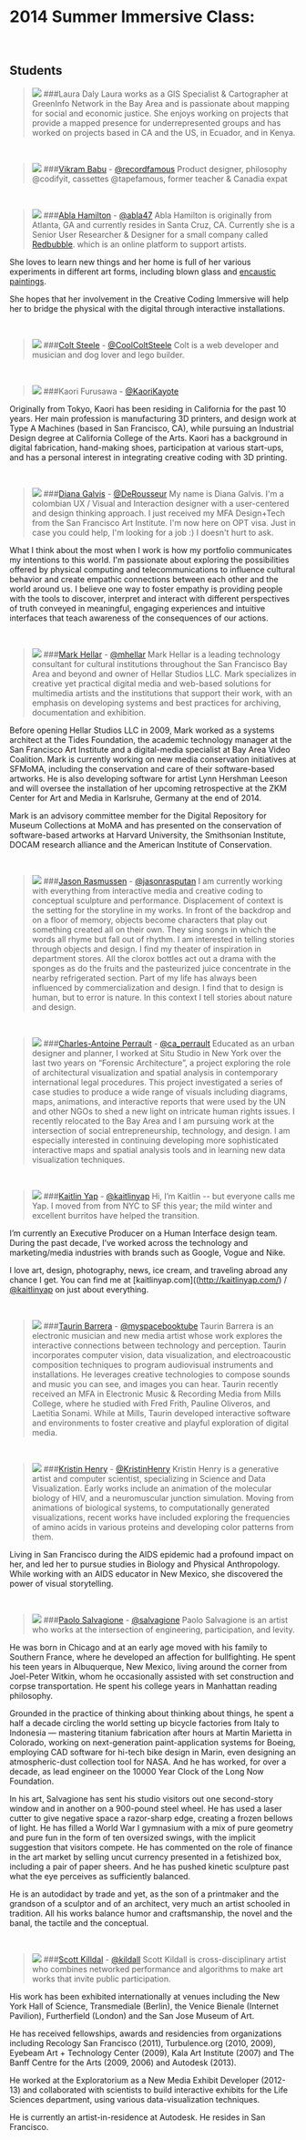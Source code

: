 # 2014 Summer Immersive Class:

<br>

## Students

> ![](img/ld.jpg)
###Laura	Daly
Laura works as a GIS Specialist & Cartographer at GreenInfo Network in the Bay Area and is passionate about mapping for social and economic justice. She enjoys working on projects that provide a mapped presence for underrepresented groups and has worked on projects based in CA and the US, in Ecuador, and in Kenya.   

<br>

> ![](img/vb.jpg)
###[Vikram Babu](http://recordfamous.com/) - [@recordfamous](https://twitter.com/recordfamous)
Product designer, philosophy @codifyit, cassettes @tapefamous, former
teacher & Canadia expat  

<br>

> ![](img/ah.jpg)
###[Abla Hamilton](http://about.me/abla) - [@abla47](https://twitter.com/abla47)
Abla Hamilton is originally from Atlanta, GA and currently resides in Santa Cruz, CA. Currently she is a Senior User Researcher & Designer for a small company called [Redbubble](http://www.redbubble.com). which is an online platform to support artists.
>
She loves to learn new things and her home is full of her various experiments in
different art forms, including blown glass and [encaustic paintings](http://youtu.be/vtK9AXYM9mQ).
>
She hopes that her involvement in the Creative Coding Immersive will help her to bridge the physical with the digital through interactive installations.

<br>

> ![](img/cs.jpg)
###[Colt Steele](http://iamcolt.com/) - [@CoolColtSteele](https://twitter.com/CoolColtSteele)
Colt is a web developer and musician and dog lover and lego builder.

<br>

> ![](img/kf.jpg)
###Kaori Furusawa - [@KaoriKayote](https://twitter.com/@KaoriKayote)
>
Originally from Tokyo, Kaori has been residing in California for the past 10 years. Her main profession is manufacturing 3D printers, and design work at Type A Machines (based in San Francisco, CA),  while pursuing an  Industrial Design degree at California College of the Arts. Kaori has a background in digital fabrication, hand-making shoes, participation at various start-ups, and has a personal interest in integrating creative coding with 3D printing.

<br>

> ![](img/dg.jpg)
###[Diana Galvis](http://dianagalvis.com/index.html) - [@DeRousseur](https://twitter.com/DeRousseur)
My name is Diana Galvis. I'm a colombian UX / Visual and Interaction designer with a user-centered and design thinking approach. I just received my MFA Design+Tech from the San Francisco Art Institute. I'm now here on OPT visa. Just in case you could help, I'm looking for a job :) I doesn't hurt to ask.
>
What I think about the most when I work is how my portfolio communicates my intentions to this world. I'm passionate about exploring the possibilities offered by physical computing and telecommunications to influence cultural behavior and create empathic connections between each other and the world around us. I believe one way to foster empathy is providing people with the tools to discover, interpret and interact with different perspectives of truth conveyed in meaningful, engaging experiences and intuitive interfaces that teach awareness of the consequences of our actions.  
>

<br>

> ![](img/mh.jpg)
###[Mark Hellar](http://mhellar.github.io/Creative-Code-Portfolio) - [@mhellar](https://twitter.com/mhellar)
Mark Hellar is a leading technology consultant for cultural institutions throughout the San Francisco Bay Area and beyond and owner of Hellar Studios LLC. Mark specializes in creative yet practical digital media and web-based solutions for multimedia artists and the institutions that support their work, with an emphasis on developing systems and best practices for archiving, documentation and exhibition.
>
Before opening Hellar Studios LLC in 2009, Mark worked as a systems architect at the Tides Foundation, the academic technology manager at the San Francisco Art Institute and a digital-media specialist at Bay Area Video Coalition. Mark is currently working on new media conservation initiatives at SFMoMA, including the conservation and care of their software-based artworks. He is also developing software for artist Lynn Hershman Leeson and will oversee the installation of her upcoming retrospective at the ZKM Center for Art and Media in Karlsruhe, Germany at the end of 2014.
>
Mark is an advisory committee member for the Digital Repository for Museum Collections at MoMA and has presented on the conservation of software-based artworks at Harvard University, the Smithsonian Institute, DOCAM research alliance and the American Institute of Conservation.

<br>

> ![](img/jr.jpg)
###[Jason Rasmussen](http://jasonrasmussen.net/) - [@jasonrasputan](https://twitter.com/@jasonrasputan)
I am currently working with everything from interactive media and creative coding to conceptual sculpture and performance. Displacement of context is the setting for the storyline in my works. In front of the backdrop and on a floor of memory, objects become characters that play out something created all on their own. They sing songs in which the words all rhyme but fall out of rhythm. I am interested in telling stories through objects and design. I find my theater of inspiration in department stores. All the clorox bottles act out a drama with the sponges as do the fruits and the pasteurized juice concentrate in the nearby refrigerated section. Part of my life has always been influenced by commercialization and design. I find that to design is human, but to error is nature. In this context I tell stories about nature and design.

<br>

> ![](img/cap.jpg)
###[Charles-Antoine Perrault](http://www.charlesantoineperrault.com/) - [@ca_perrault](https://twitter.com/ca_perrault)
Educated as an urban designer and planner, I worked at Situ Studio in New York over the last two years on “Forensic Architecture”, a project exploring the role of architectural visualization and spatial analysis in contemporary international legal procedures. This project investigated a series of case studies to produce a wide range of visuals including diagrams, maps, animations, and interactive reports that were used by the UN and other NGOs to shed a new light on intricate human rights issues. I recently relocated to the Bay Area and I am pursuing work at the intersection of social entrepreneurship, technology, and design. I am especially interested in continuing developing more sophisticated interactive maps and spatial analysis tools and in learning new data visualization techniques.

<br>

> ![](img/ky.png)
###[Kaitlin Yap](http://kaitlinyap.com/) - [@kaitlinyap](https://twitter.com/kaitlinyap)
Hi, I’m Kaitlin -- but everyone calls me Yap. I moved from from NYC to SF this year; the mild winter and excellent burritos have helped the transition. 
>
I’m currently an Executive Producer on a Human Interface design team. During the past decade, I’ve worked across the technology and marketing/media industries with brands such as Google, Vogue and Nike. 
>
I love art, design, photography, news, ice cream, and traveling abroad any chance I get. You can find me at [kaitlinyap.com]((http://kaitlinyap.com/) / [@kaitlinyap](https://twitter.com/kaitlinyap) on just about everything.

<br>

> ![](img/tb.png)
###[Taurin Barrera](http://www.taurinbarrera.com/) - [@myspacebooktube](https://twitter.com/myspacebooktube)
Taurin Barrera is an electronic musician and new media artist whose work explores the interactive connections between technology and perception. Taurin incorporates computer vision, data visualization, and electroacoustic composition techniques to program audiovisual instruments and installations. He leverages creative technologies to compose sounds and music you can see, and images you can hear. Taurin recently received an MFA in Electronic Music & Recording Media from Mills College, where he studied with Fred Frith, Pauline Oliveros, and Laetitia Sonami. While at Mills, Taurin developed interactive software and environments to foster creative and playful exploration of digital media.

<br>

> ![](img/kh.jpg)
###[Kristin Henry](http://kristinhenry.dunked.com/) - [@KristinHenry](https://twitter.com/KristinHenry)
Kristin Henry is a  generative artist and computer scientist, specializing in Science and Data Visualization. Early works include an animation of the molecular biology of HIV, and a neuromuscular junction simulation. Moving from animations of biological systems, to computationally generated visualizations, recent works have included exploring the frequencies of amino acids in various proteins  and developing color patterns from them.
>
Living in San Francisco during the AIDS epidemic had a profound impact on her, and led her to pursue studies in Biology and Physical Anthropology.  While working with an AIDS educator in New Mexico, she discovered the power of visual storytelling.

<br>

> ![](img/pas.jpg)
###[Paolo Salvagione](http://salvagione.com/) - [@salvagione](https://twitter.com/salvagione)
Paolo Salvagione is an artist who works at the intersection of engineering, participation, and levity.
>
He was born in Chicago and at an early age moved with his family to Southern France, where he developed an affection for bullfighting. He spent his teen years in Albuquerque, New Mexico, living around the corner from Joel-Peter Witkin, whom he occasionally assisted with set construction and corpse transportation. He spent his college years in Manhattan reading philosophy.
>
Grounded in the practice of thinking about thinking about things, he spent a half a decade circling the world setting up bicycle factories from Italy to Indonesia — mastering titanium fabrication after hours at Martin Marietta in Colorado, working on next-generation paint-application systems for Boeing, employing CAD software for hi-tech bike design in Marin, even designing an atmospheric-dust collection tool for NASA. And he has worked, for over a decade, as lead engineer on the 10000 Year Clock of the Long Now Foundation.
>
In his art, Salvagione has sent his studio visitors out one second-story window and in another on a 900-pound steel wheel. He has used a laser cutter to give negative space a razor-sharp edge, creating a frozen bellows of light. He has filled a World War I gymnasium with a mix of pure geometry and pure fun in the form of ten oversized swings, with the implicit suggestion that visitors compete. He has commented on the role of finance in the art market by selling uncut currency presented in a fetishized box, including a pair of paper sheers. And he has pushed kinetic sculpture past what the eye perceives as sufficiently balanced.
>
He is an autodidact by trade and yet, as the son of a printmaker and the grandson of a sculptor and of an architect, very much an artist schooled in tradition. All his works balance humor and craftsmanship, the novel and the banal, the tactile and the conceptual.

<br>

> ![](img/sk.jpg)
###[Scott Killdal](http://www.kildall.com) - [@kildall](https://twitter.com/kildall)
Scott Kildall is cross-disciplinary artist who combines networked performance and algorithms to make art works that invite public participation.
>
His work has been exhibited internationally at venues including the New York Hall of Science, Transmediale (Berlin), the Venice Bienale (Internet Pavilion), Furtherfield (London) and the San Jose Museum of Art.
>
He has received fellowships, awards and residencies from organizations including Recology San Francisco (2011), Turbulence.org (2010, 2009), Eyebeam Art + Technology Center (2009), Kala Art Institute (2007) and The Banff Centre for the Arts (2009, 2006) and Autodesk (2013).
>
He worked at the Exploratorium as a New Media Exhibit Developer (2012-13) and collaborated with scientists to build interactive exhibits for the Life Sciences department, using various data-visualization techniques.
>
He is currently an artist-in-residence at Autodesk. He resides in San Francisco.

<br>
